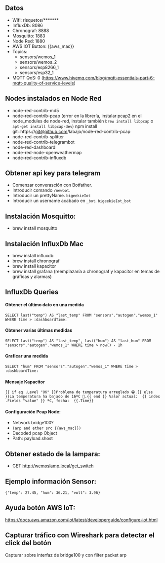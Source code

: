 
## Datos
- Wifi: risquetos/*******
- InfluxDb: 8086
- Chronograf: 8888
- Mosquitto: 1883
- Node Red: 1880
- AWS IOT Button: {{aws_mac}}
- Topics:
  - sensors/wemos_1
  - sensors/wemos_2
  - sensors/esp8266_1
  - sensors/esp32_1
- MQTT QoS: 0 (https://www.hivemq.com/blog/mqtt-essentials-part-6-mqtt-quality-of-service-levels)

## Nodes instalados en Node Red
- node-red-contrib-md5
- node-red-contrib-pcap (error en la librería, instalar pcap2 en el node_modules de node-red, instalar también ```brew install libpcap``` o ```apt-get install libpcap-dev```)
npm install git+https://git@github.com/labajo/node-red-contrib-pcap
- node-red-contrib-splitter
- node-red-contrib-telegrambot
- node-red-dashboard
- node-red-node-openweathermap
- node-red-contrib-influxdb

## Obtener api key para telegram
- Comenzar converasción con Botfather.
- Introducir comando ```/newbot```.
- Introducir un prettyName. ```bigeekieIot```
- Introducir un username acabado en ```_bot```. ```bigeekieIot_bot```

## Instalación Mosquitto:
- brew install mosquitto

## Instalación InfluxDb Mac
- brew install influxdb
- brew install chronograf
- brew install kapacitor
- brew install grafana (reemplazaría a chronograf y kapacitor en temas de gráficas y alarmas)

## InfluxDb Queries
#### Obtener el último dato en una medida
```SELECT last("temp") AS "last_temp" FROM "sensors"."autogen"."wemos_1" WHERE time > :dashboardTime:```

#### Obtener varias últimas medidas
```SELECT last("temp") AS "last_temp", last("hum") AS "last_hum" FROM "sensors"."autogen"."wemos_1" WHERE time > now() - 1h```

#### Graficar una medida
```SELECT "hum" FROM "sensors"."autogen"."wemos_1" WHERE time > :dashboardTime:```


#### Mensaje Kapacitor
```{{ if eq .Level "OK" }}Problema de temperatura arreglado 😀.{{ else }}La temperatura ha bajado de 16ºC 💩.{{ end }} Valor actual:  {{ index .Fields "value" }} ºC, fecha:  {{.Time}}```


#### Configuración Pcap Node:
- Network bridge100?
- ```(arp and ether src {{aws_mac}})```
- Decoded pcap Object
- Path: payload.shost


## Obtener estado de la lampara:
- GET http://wemoslamp.local/get_switch

## Ejemplo información Sensor:
```{"temp": 27.45, "hum": 36.21, "volt": 3.96}```

## Ayuda botón AWS IoT:
https://docs.aws.amazon.com/iot/latest/developerguide/configure-iot.html

## Capturar tráfico con Wireshark para detectar el click del botón
Capturar sobre interfaz de bridge100 y con filter packet arp

